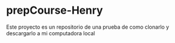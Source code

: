 # prepCourse-Henry
Este proyecto es un repositorio de una prueba de como clonarlo y descargarlo a mi computadora local
